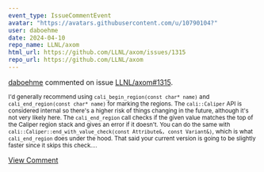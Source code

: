 ```yaml
---
event_type: IssueCommentEvent
avatar: "https://avatars.githubusercontent.com/u/10790104?"
user: daboehme
date: 2024-04-10
repo_name: LLNL/axom
html_url: https://github.com/LLNL/axom/issues/1315
repo_url: https://github.com/LLNL/axom
---
```


<a href='https://github.com/daboehme' target='_blank'>daboehme</a> commented on issue <a href='https://github.com/LLNL/axom/issues/1315' target='_blank'>LLNL/axom#1315</a>.

<small>I'd generally recommend using `cali_begin_region(const char* name)` and `cali_end_region(const char* name)` for marking the regions. The `cali::Caliper` API is considered internal so there's a higher risk of things changing in the future, although it's not very likely here. The `cali_end_region` call checks if the given value matches the top of the Caliper region stack and gives an error if it doesn't. You can do the same with `cali::Caliper::end_with_value_check(const Attribute&, const Variant&)`, which is what `cali_end_region` does under the hood. That said your current version is going to be slightly faster since it skips this check....</small>

<a href='https://github.com/LLNL/axom/issues/1315' target='_blank'>View Comment</a>